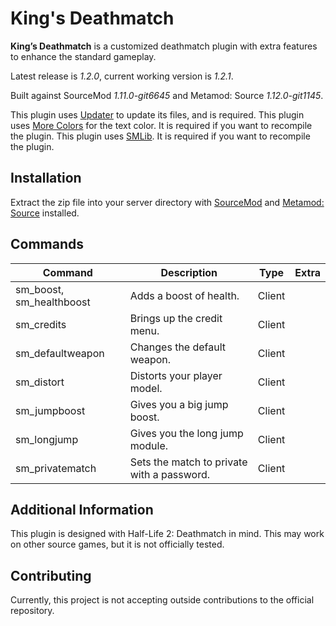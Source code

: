 # King's Deathmatch

**King’s Deathmatch** is a customized deathmatch plugin with extra features to enhance the standard gameplay.

Latest release is *1.2.0*, current working version is *1.2.1*.

Built against SourceMod *1.11.0-git6645* and Metamod: Source *1.12.0-git1145*.

This plugin uses [Updater](https://forums.alliedmods.net/showthread.php?t=169095) to update its files, and is required.
This plugin uses [More Colors](https://forums.alliedmods.net/showthread.php?t=185016) for the text color. It is required if you want to recompile the plugin.
This plugin uses [SMLib](https://github.com/bcserv/smlib/tree/transitional_syntax). It is required if you want to recompile the plugin.

## Installation

Extract the zip file into your server directory with [SourceMod](https://www.sourcemod.net/) and [Metamod: Source](https://www.sourcemm.net/) installed.

## Commands
Command | Description | Type | Extra
--- | --- | --- | ---
sm_boost, sm_healthboost|Adds a boost of health.|Client|
sm_credits|Brings up the credit menu.|Client|
sm_defaultweapon|Changes the default weapon.|Client|
sm_distort|Distorts your player model.|Client|
sm_jumpboost|Gives you a big jump boost.|Client|
sm_longjump|Gives you the long jump module.|Client|
sm_privatematch|Sets the match to private with a password.|Client|

## Additional Information
This plugin is designed with Half-Life 2: Deathmatch in mind. This may work on other source games, but it is not officially tested.

## Contributing
Currently, this project is not accepting outside contributions to the official repository.